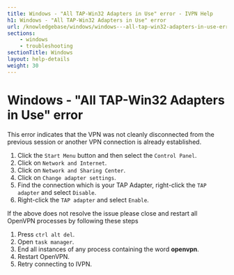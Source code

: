 ```yaml
---
title: Windows - "All TAP-Win32 Adapters in Use" error - IVPN Help
h1: Windows - "All TAP-Win32 Adapters in Use" error
url: /knowledgebase/windows/windows---all-tap-win32-adapters-in-use-error/
sections:
    - windows
    - troubleshooting
sectionTitle: Windows
layout: help-details
weight: 30
---
```

# Windows - "All TAP-Win32 Adapters in Use" error

This error indicates that the VPN was not cleanly disconnected from the previous session or another VPN connection is already established.

1. Click the `Start Menu` button and then select the `Control Panel`.
2. Click on `Network and Internet`.
3. Click on `Network and Sharing Center`.
4. Click on `Change adapter settings`.
5. Find the connection which is your TAP Adapter, right-click the `TAP adapter` and select `Disable`.
6. Right-click the `TAP adapter` and select `Enable`.

If the above does not resolve the issue please close and restart all OpenVPN processes by following these steps

1. Press `ctrl alt del`.
2. Open `task manager`.
3. End all instances of any process containing the word **openvpn**.
4. Restart OpenVPN.
5. Retry connecting to IVPN.